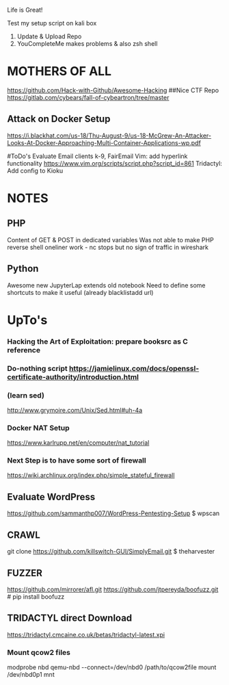 Life is Great!

Test my setup script on kali box
1. Update & Upload Repo
2. YouCompleteMe makes problems & also zsh shell



# MOTHERS OF ALL
https://github.com/Hack-with-Github/Awesome-Hacking
##Nice CTF Repo
https://gitlab.com/cybears/fall-of-cybeartron/tree/master
## Attack on Docker Setup
https://i.blackhat.com/us-18/Thu-August-9/us-18-McGrew-An-Attacker-Looks-At-Docker-Approaching-Multi-Container-Applications-wp.pdf


#ToDo's
Evaluate Email clients k-9, FairEmail
Vim: add hyperlink functionality https://www.vim.org/scripts/script.php?script_id=861
Tridactyl: Add config to Kioku


# NOTES
## PHP
Content of GET & POST in dedicated variables
Was not able to make PHP reverse shell oneliner work - nc stops but no sign of traffic in wireshark
## Python 
Awesome new JupyterLap extends old notebook
Need to define some shortcuts to make it useful (already blacklistadd url)

# UpTo's
### Hacking the Art of Exploitation: prepare booksrc as C reference
### Do-nothing script https://jamielinux.com/docs/openssl-certificate-authority/introduction.html
### (learn sed)
http://www.grymoire.com/Unix/Sed.html#uh-4a 
### Docker NAT Setup
https://www.karlrupp.net/en/computer/nat_tutorial
### Next Step is to have some sort of firewall
https://wiki.archlinux.org/index.php/simple_stateful_firewall

## Evaluate WordPress
https://github.com/sammanthp007/WordPress-Pentesting-Setup
$ wpscan

## CRAWL
git clone https://github.com/killswitch-GUI/SimplyEmail.git
$ theharvester

## FUZZER
https://github.com/mirrorer/afl.git
https://github.com/jtpereyda/boofuzz.git # pip install boofuzz

## TRIDACTYL direct Download
https://tridactyl.cmcaine.co.uk/betas/tridactyl-latest.xpi


### Mount qcow2 files
modprobe nbd
qemu-nbd --connect=/dev/nbd0 /path/to/qcow2file
mount /dev/nbd0p1 mnt
